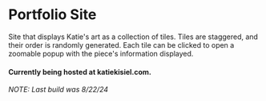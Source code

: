 # Portfolio Site

Site that displays Katie's art as a collection of tiles. Tiles are staggered, and their order is randomly generated. Each tile can be clicked to open a zoomable popup with the piece's information displayed.

#### Currently being hosted at katiekisiel.com.

*NOTE: Last build was 8/22/24*
